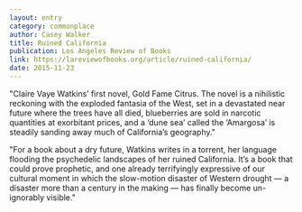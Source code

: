 ```yaml
---
layout: entry
category: commonplace
author: Casey Walker
title: Ruined California
publication: Los Angeles Review of Books
link: https://lareviewofbooks.org/article/ruined-california/
date: 2015-11-23
---
```


"Claire Vaye Watkins’ first novel, Gold Fame Citrus. The novel is a nihilistic reckoning with the exploded fantasia of the West, set in a devastated near future where the trees have all died, blueberries are sold in narcotic quantities at exorbitant prices, and a ‘dune sea’ called the ‘Amargosa’ is steadily sanding away much of California’s geography."

"For a book about a dry future, Watkins writes in a torrent, her language flooding the psychedelic landscapes of her ruined California. It’s a book that could prove prophetic, and one already terrifyingly expressive of our cultural moment in which the slow-motion disaster of Western drought — a disaster more than a century in the making — has finally become un-ignorably visible."

